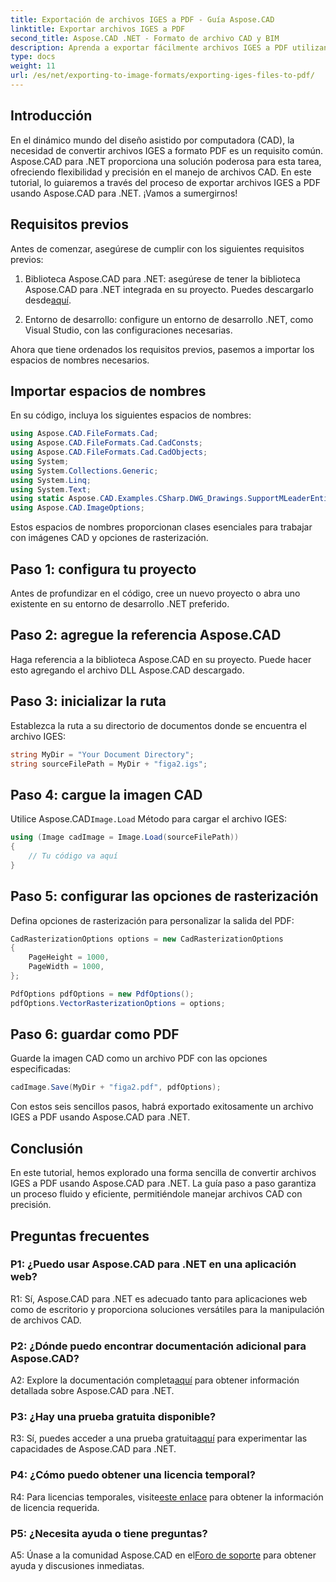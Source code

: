 ```yaml
---
title: Exportación de archivos IGES a PDF - Guía Aspose.CAD
linktitle: Exportar archivos IGES a PDF
second_title: Aspose.CAD .NET - Formato de archivo CAD y BIM
description: Aprenda a exportar fácilmente archivos IGES a PDF utilizando Aspose.CAD para .NET. Siga nuestra guía paso a paso para una manipulación precisa de archivos CAD.
type: docs
weight: 11
url: /es/net/exporting-to-image-formats/exporting-iges-files-to-pdf/
---
```

## Introducción

En el dinámico mundo del diseño asistido por computadora (CAD), la necesidad de convertir archivos IGES a formato PDF es un requisito común. Aspose.CAD para .NET proporciona una solución poderosa para esta tarea, ofreciendo flexibilidad y precisión en el manejo de archivos CAD. En este tutorial, lo guiaremos a través del proceso de exportar archivos IGES a PDF usando Aspose.CAD para .NET. ¡Vamos a sumergirnos!

## Requisitos previos

Antes de comenzar, asegúrese de cumplir con los siguientes requisitos previos:

1.  Biblioteca Aspose.CAD para .NET: asegúrese de tener la biblioteca Aspose.CAD para .NET integrada en su proyecto. Puedes descargarlo desde[aquí](https://releases.aspose.com/cad/net/).

2. Entorno de desarrollo: configure un entorno de desarrollo .NET, como Visual Studio, con las configuraciones necesarias.

Ahora que tiene ordenados los requisitos previos, pasemos a importar los espacios de nombres necesarios.

## Importar espacios de nombres

En su código, incluya los siguientes espacios de nombres:

```csharp
using Aspose.CAD.FileFormats.Cad;
using Aspose.CAD.FileFormats.Cad.CadConsts;
using Aspose.CAD.FileFormats.Cad.CadObjects;
using System;
using System.Collections.Generic;
using System.Linq;
using System.Text;
using static Aspose.CAD.Examples.CSharp.DWG_Drawings.SupportMLeaderEntityForDWGFormat;
using Aspose.CAD.ImageOptions;
```

Estos espacios de nombres proporcionan clases esenciales para trabajar con imágenes CAD y opciones de rasterización.

## Paso 1: configura tu proyecto

Antes de profundizar en el código, cree un nuevo proyecto o abra uno existente en su entorno de desarrollo .NET preferido.

## Paso 2: agregue la referencia Aspose.CAD

Haga referencia a la biblioteca Aspose.CAD en su proyecto. Puede hacer esto agregando el archivo DLL Aspose.CAD descargado.

## Paso 3: inicializar la ruta

Establezca la ruta a su directorio de documentos donde se encuentra el archivo IGES:

```csharp
string MyDir = "Your Document Directory";
string sourceFilePath = MyDir + "figa2.igs";
```

## Paso 4: cargue la imagen CAD

 Utilice Aspose.CAD`Image.Load` Método para cargar el archivo IGES:

```csharp
using (Image cadImage = Image.Load(sourceFilePath))
{
    // Tu código va aquí
}
```

## Paso 5: configurar las opciones de rasterización

Defina opciones de rasterización para personalizar la salida del PDF:

```csharp
CadRasterizationOptions options = new CadRasterizationOptions
{
    PageHeight = 1000,
    PageWidth = 1000,
};

PdfOptions pdfOptions = new PdfOptions();
pdfOptions.VectorRasterizationOptions = options;
```

## Paso 6: guardar como PDF

Guarde la imagen CAD como un archivo PDF con las opciones especificadas:

```csharp
cadImage.Save(MyDir + "figa2.pdf", pdfOptions);
```

Con estos seis sencillos pasos, habrá exportado exitosamente un archivo IGES a PDF usando Aspose.CAD para .NET.

## Conclusión

En este tutorial, hemos explorado una forma sencilla de convertir archivos IGES a PDF usando Aspose.CAD para .NET. La guía paso a paso garantiza un proceso fluido y eficiente, permitiéndole manejar archivos CAD con precisión.


## Preguntas frecuentes

### P1: ¿Puedo usar Aspose.CAD para .NET en una aplicación web?

R1: Sí, Aspose.CAD para .NET es adecuado tanto para aplicaciones web como de escritorio y proporciona soluciones versátiles para la manipulación de archivos CAD.

### P2: ¿Dónde puedo encontrar documentación adicional para Aspose.CAD?

 A2: Explore la documentación completa[aquí](https://reference.aspose.com/cad/net/) para obtener información detallada sobre Aspose.CAD para .NET.

### P3: ¿Hay una prueba gratuita disponible?

 R3: Sí, puedes acceder a una prueba gratuita[aquí](https://releases.aspose.com/) para experimentar las capacidades de Aspose.CAD para .NET.

### P4: ¿Cómo puedo obtener una licencia temporal?

 R4: Para licencias temporales, visite[este enlace](https://purchase.aspose.com/temporary-license/) para obtener la información de licencia requerida.

### P5: ¿Necesita ayuda o tiene preguntas?

 A5: Únase a la comunidad Aspose.CAD en el[Foro de soporte](https://forum.aspose.com/c/cad/19) para obtener ayuda y discusiones inmediatas.